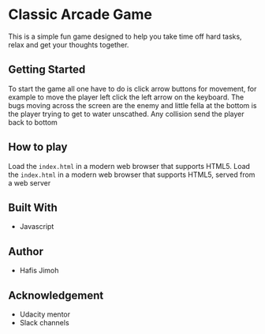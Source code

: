 # Classic Arcade Game
This is a simple fun game designed to help you take time off hard tasks, relax and get your thoughts together.


## Getting Started
To start the game all one have to do is click arrow buttons for movement, for example to move the player left click the left arrow on the keyboard. The bugs moving across the screen are the enemy and little fella at the bottom is the player trying to get to water unscathed. Any collision send the player back to bottom



## How to play
Load the `index.html` in a modern web browser that supports HTML5.
Load the `index.html` in a modern web browser that supports HTML5, served from
a web server

## Built With
- Javascript


## Author
- Hafis Jimoh

## Acknowledgement
- Udacity mentor
- Slack channels
